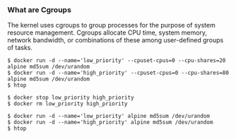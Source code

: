### What are Cgroups

The kernel uses cgroups to group processes for the purpose of system resource management. Cgroups allocate CPU time, system memory, network bandwidth, or combinations of these among user-defined groups of tasks.


```
$ docker run -d --name='low_priority' --cpuset-cpus=0 --cpu-shares=20 alpine md5sum /dev/urandom
$ docker run -d --name='high_priority' --cpuset-cpus=0 --cpu-shares=80 alpine md5sum /dev/urandom
$ htop

$ docker stop low_priority high_priority
$ docker rm low_priority high_priority

$ docker run -d --name='low_priority' alpine md5sum /dev/urandom
$ docker run -d --name='high_priority' alpine md5sum /dev/urandom
$ htop
```
